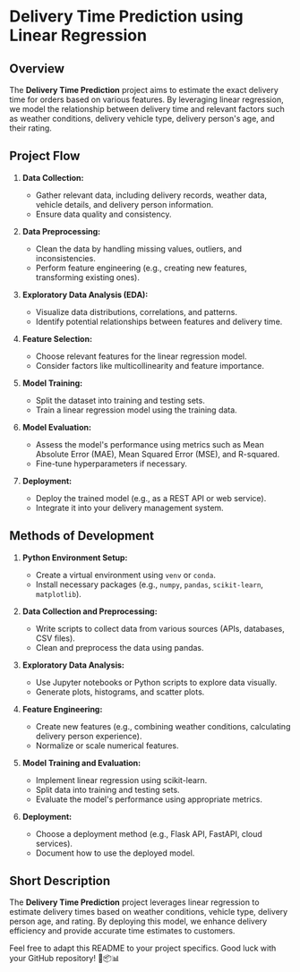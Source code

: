 # Delivery Time Prediction using Linear Regression

## Overview

The **Delivery Time Prediction** project aims to estimate the exact delivery time for orders based on various features. By leveraging linear regression, we model the relationship between delivery time and relevant factors such as weather conditions, delivery vehicle type, delivery person's age, and their rating.

## Project Flow

1. **Data Collection:**
   - Gather relevant data, including delivery records, weather data, vehicle details, and delivery person information.
   - Ensure data quality and consistency.

2. **Data Preprocessing:**
   - Clean the data by handling missing values, outliers, and inconsistencies.
   - Perform feature engineering (e.g., creating new features, transforming existing ones).

3. **Exploratory Data Analysis (EDA):**
   - Visualize data distributions, correlations, and patterns.
   - Identify potential relationships between features and delivery time.

4. **Feature Selection:**
   - Choose relevant features for the linear regression model.
   - Consider factors like multicollinearity and feature importance.

5. **Model Training:**
   - Split the dataset into training and testing sets.
   - Train a linear regression model using the training data.

6. **Model Evaluation:**
   - Assess the model's performance using metrics such as Mean Absolute Error (MAE), Mean Squared Error (MSE), and R-squared.
   - Fine-tune hyperparameters if necessary.

7. **Deployment:**
   - Deploy the trained model (e.g., as a REST API or web service).
   - Integrate it into your delivery management system.

## Methods of Development

1. **Python Environment Setup:**
   - Create a virtual environment using `venv` or `conda`.
   - Install necessary packages (e.g., `numpy`, `pandas`, `scikit-learn`, `matplotlib`).

2. **Data Collection and Preprocessing:**
   - Write scripts to collect data from various sources (APIs, databases, CSV files).
   - Clean and preprocess the data using pandas.

3. **Exploratory Data Analysis:**
   - Use Jupyter notebooks or Python scripts to explore data visually.
   - Generate plots, histograms, and scatter plots.

4. **Feature Engineering:**
   - Create new features (e.g., combining weather conditions, calculating delivery person experience).
   - Normalize or scale numerical features.

5. **Model Training and Evaluation:**
   - Implement linear regression using scikit-learn.
   - Split data into training and testing sets.
   - Evaluate the model's performance using appropriate metrics.

6. **Deployment:**
   - Choose a deployment method (e.g., Flask API, FastAPI, cloud services).
   - Document how to use the deployed model.

## Short Description

The **Delivery Time Prediction** project leverages linear regression to estimate delivery times based on weather conditions, vehicle type, delivery person age, and rating. By deploying this model, we enhance delivery efficiency and provide accurate time estimates to customers.

Feel free to adapt this README to your project specifics. Good luck with your GitHub repository! 🚚📦📊